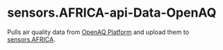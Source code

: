 # sensors.AFRICA-api-Data-OpenAQ

Pulls air quality data from [OpenAQ Platform](https://openaq.org) and upload them to [sensors.AFRICA](https://sensors.africa).
